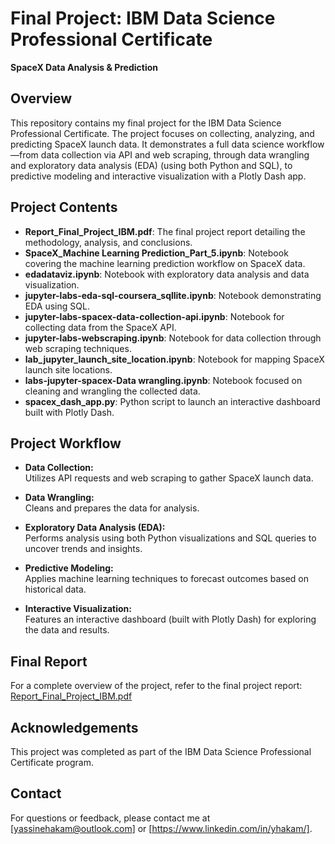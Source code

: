 # Final Project: IBM Data Science Professional Certificate  
**SpaceX Data Analysis & Prediction**

## Overview  
This repository contains my final project for the IBM Data Science Professional Certificate. The project focuses on collecting, analyzing, and predicting SpaceX launch data. It demonstrates a full data science workflow—from data collection via API and web scraping, through data wrangling and exploratory data analysis (EDA) (using both Python and SQL), to predictive modeling and interactive visualization with a Plotly Dash app.

## Project Contents  
- **Report_Final_Project_IBM.pdf**: The final project report detailing the methodology, analysis, and conclusions.  
- **SpaceX_Machine Learning Prediction_Part_5.ipynb**: Notebook covering the machine learning prediction workflow on SpaceX data.  
- **edadataviz.ipynb**: Notebook with exploratory data analysis and data visualization.  
- **jupyter-labs-eda-sql-coursera_sqllite.ipynb**: Notebook demonstrating EDA using SQL.  
- **jupyter-labs-spacex-data-collection-api.ipynb**: Notebook for collecting data from the SpaceX API.  
- **jupyter-labs-webscraping.ipynb**: Notebook for data collection through web scraping techniques.  
- **lab_jupyter_launch_site_location.ipynb**: Notebook for mapping SpaceX launch site locations.  
- **labs-jupyter-spacex-Data wrangling.ipynb**: Notebook focused on cleaning and wrangling the collected data.  
- **spacex_dash_app.py**: Python script to launch an interactive dashboard built with Plotly Dash.

## Project Workflow

- **Data Collection:**  
  Utilizes API requests and web scraping to gather SpaceX launch data.

- **Data Wrangling:**  
  Cleans and prepares the data for analysis.

- **Exploratory Data Analysis (EDA):**  
  Performs analysis using both Python visualizations and SQL queries to uncover trends and insights.

- **Predictive Modeling:**  
  Applies machine learning techniques to forecast outcomes based on historical data.

- **Interactive Visualization:**  
  Features an interactive dashboard (built with Plotly Dash) for exploring the data and results.

## Final Report  
For a complete overview of the project, refer to the final project report:  
[Report_Final_Project_IBM.pdf](Report_Final_Project_IBM.pdf)

## Acknowledgements  
This project was completed as part of the IBM Data Science Professional Certificate program.

## Contact  
For questions or feedback, please contact me at [yassinehakam@outlook.com] or [https://www.linkedin.com/in/yhakam/].

